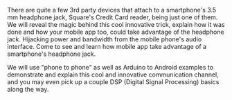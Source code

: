 There are quite a few 3rd party devices that attach to a smartphone's 3.5 mm headphone jack, 
Square's Credit Card reader, being just one of them. 
We will reveal the magic behind this cool innovative trick, explain how it was done and how 
your mobile app too, could take advantage of the headphone jack. Hijacking power and bandwidth 
from the mobile phone's audio interface. Come to see and learn how mobile app take advantage 
of a smartphone's headphone jack.

We will use "phone to phone" as well as Arduino to Android examples to demonstrate and explain 
this cool and innovative communication channel, and you may even pick up a couple 
DSP (Digital Signal Processing) basics along the way.